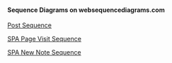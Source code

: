 #### Sequence Diagrams on websequencediagrams.com

[Post Sequence](https://www.websequencediagrams.com/cgi-bin/cdraw?lz=dGl0bGUgUE9TVCBTZXF1ZW5jZQoKbm90ZSBvdmVyIGJyb3dzZXI6CmZvcm0gZGF0YSBpcyBzZW50IHRvIHNlcnZlcgplbmQgbm90ZQoAJwctPgATBjogSFRUUABXBmh0dHBzOi8vZnVsbHN0YWNrLWV4YW1wbGVhcHAuaGVyb2t1YXBwLmNvbS9uZXdfAEoFAH0KAEkHCgBrBiBleGVjdXRlcwB6By1zaWRlIApjb2RlIGFkZGluZyByZXEuYm9keQCBLQZ0bwpKU09OAIE6Bm9uIHRoZQCBKxEARActPgCBawggaW5zdHJ1Y3RzAIF-CCB0byByZWRpcmVjAIF6BS9ub3RlcwCBXxdHRQCBRy4ARgUAcxJIVE1MLWNvZACCRRgAOC9tYWluLmNzAFYUQ1NTAGQFICgAHQgpAClLagCBSRRKYXZhc2NyaXB0AG4ManMpAIRuFACCfQgAg3QJanMAgSoGdG8KcmVxdWVzdCAAg1wKZnJvbQCEeScAgnsvZGF0YS5qc29uAIE9FFNPTi0AhiEFKAAeCQCBOBVCAIE9EGV2ZW50cyBoYW5kbGVyCgCEZQVuZGVyAIZUBXMgdG8gZGlzcGxheSB3aW5kb3cAhmsKCgo&s=earth)


[SPA Page Visit Sequence](https://www.websequencediagrams.com/cgi-bin/cdraw?lz=dGl0bGUgU1BBIHBhZ2UgdmlzaXQgc2VxdWVuY2UKCmJyb3dzZXItPnNlcnZlcjogSFRUUCBHRVQgaHR0cHM6Ly9mdWxsc3RhY2stZXhhbXBsZWFwcC5oZXJva3VhcHAuY29tL3NwYQoAOgYtLT4ASwc6IEhUTUwtY29kZQAfRm1haW4uY3NzAFcTABIJAIEGSC5qAFMUABIHCm5vdGUgb3ZlciAAgWQIAII_CCBleGVjdXRlcyBjb2RlIHRvIGNyZWF0ZSAKSFRNTCBlbG1lbmV0cyB0byBkaXNwbGF5IG5vdGVzIAplbmQABgUAgktHZGF0YS5qc29uAIMFEwASCgCBJSRqYXZhc2NyaXB0IHRvIHJlbmRlcgoAVgkASAUgb24AgUYJAIE-Cwo&s=earth)


[SPA New Note Sequence](https://www.websequencediagrams.com/cgi-bin/cdraw?lz=dGl0bGUgU1BBIHBhZ2UgbmV3IG5vdGUgc2VxdWVuY2UKAAkFb3ZlciBicm93c2VyOgpVc2VzIGluZm9ybWF0aW9uIGF2YWlsYWJsZQABCWUKaW4gdGhlIGZvcm0gZWxlbWVudCBhbmQgc2VuZCB0bwAYBXNlcnZlcgplbmQAcAUKAFsHLT4AEwY6IEhUVFAgUE9TVCBodHRwczovL2Z1bGxzdGFjay1leGFtcGxlYXBwLmhlcm9rdWFwcC5jb20vbmV3X25vdGVfc3BhAIE0CwBNBwpTAHAFIGR5bmFtaWNhbGx5IGF0dGFjaGVzAIF1CgCBGgdkYXRhLmpzb24KZmlsZQCBNgppdACBOwgAgg4HIHRvIHVwZGF0ZSBpbW1lZGlhdGVseQCBUAoAgWQGLS0-AII9CCB7Y29udGVudDogIiIsIGRhdGU6ICIifQoK&s=earth)





